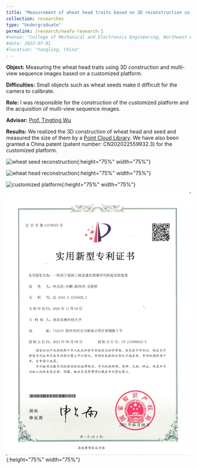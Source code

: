 ```yaml
---
title: "Measurement of wheat head traits based on 3D reconstruction using multi-view sequence images (September 2020 - September 2021)"
collection: researches
type: "Undergraduate"
permalink: /research/nwafu-research-1
#venue: "College of Mechanical and Electronics Engineering, Northwest Agriculture & Forest University"
#date: 2022-07-01
#location: "Yangling, China"
---
```


**Object:** Measuring the wheat head traits using 3D construction and multi-view sequence images based on a customized platform.

**Difficulties:** Small objects such as wheat seeds make it difficult for the camera to calibrate.

**Role:** I was responsible for the construction of the customized platform and the acquisition of multi-view sequence images.

**Advisor:** [Prof. Tingting Wu](https://cmee.nwsuaf.edu.cn/szdw/gjzcry/318499.htm)

**Results:** We realized the 3D construction of wheat head and seed and measured the size of them by a [Point Cloud Library](https://pointclouds.org). We have also been granted a China patent (patent number: CN202022559932.3) for the customized platform.

![wheat seed reconstruction](../images/seed.gif "wheat seed"){:height="75%" width="75%"} 

![wheat head reconstruction](../images/wheat.gif  "wheat head"){:height="75%" width="75%"}

![customized platform](https://github.com/Yongkai-Ye/images/blob/main/images/platform.gif "customized platform"){:height="75%" width="75%"}

![Chine patent](../images/patent.png  "Chine patent"){:height="75%" width="75%"}
